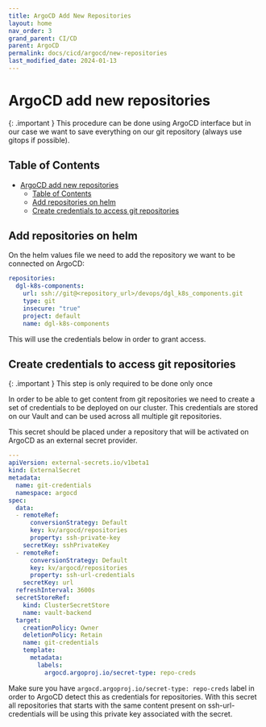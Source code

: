 ```yaml
---
title: ArgoCD Add New Repositories
layout: home
nav_order: 3
grand_parent: CI/CD
parent: ArgoCD
permalink: docs/cicd/argocd/new-repositories
last_modified_date: 2024-01-13
---
```


# ArgoCD add new repositories

<div markdown="block">
{: .important }
This procedure can be done using ArgoCD interface but in our case we want to save everything on our git repository (always use gitops if possible).
</div>

## Table of Contents

- [ArgoCD add new repositories](#argocd-add-new-repositories)
  * [Table of Contents](#table-of-contents)
  * [Add repositories on helm](#add-repositories-on-helm)
  * [Create credentials to access git repositories](#create-credentials-to-access-git-repositories)

## Add repositories on helm

On the helm values file we need to add the repository we want to be connected on ArgoCD:

```yaml
repositories:
  dgl-k8s-components:
    url: ssh://git@<repository_url>/devops/dgl_k8s_components.git
    type: git
    insecure: "true"
    project: default
    name: dgl-k8s-components
```

This will use the credentials below in order to grant access.

## Create credentials to access git repositories
<div markdown="block">
{: .important }
This step is only required to be done only once
</div>

In order to be able to get content from git repositories we need to create a set of credentials to be deployed on our cluster. This credentials are stored on our Vault and can be used across all multiple git repositories.

This secret should be placed under a repository that will be activated on ArgoCD as an external secret provider.

```yaml
---
apiVersion: external-secrets.io/v1beta1
kind: ExternalSecret
metadata:
  name: git-credentials
  namespace: argocd
spec:
  data:
  - remoteRef:
      conversionStrategy: Default
      key: kv/argocd/repositories
      property: ssh-private-key
    secretKey: sshPrivateKey
  - remoteRef:
      conversionStrategy: Default
      key: kv/argocd/repositories
      property: ssh-url-credentials
    secretKey: url
  refreshInterval: 3600s
  secretStoreRef:
    kind: ClusterSecretStore
    name: vault-backend
  target:
    creationPolicy: Owner
    deletionPolicy: Retain
    name: git-credentials
    template:
      metadata:
        labels:
          argocd.argoproj.io/secret-type: repo-creds
```
Make sure you have `argocd.argoproj.io/secret-type: repo-creds` label in order to ArgoCD detect this as credentials for repositories.
With this secret all repositories that starts with the same content present on ssh-url-credentials will be using this private key associated with the secret.